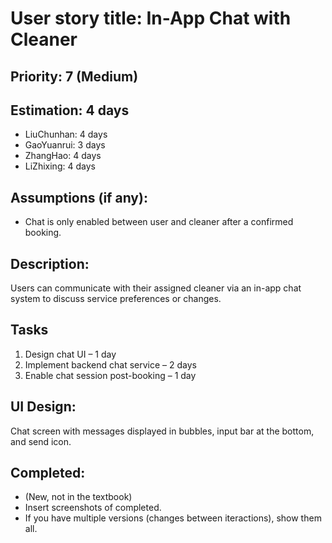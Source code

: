 # User story title: In-App Chat with Cleaner

## Priority: 7 (Medium)

## Estimation: 4 days
* LiuChunhan: 4 days
* GaoYuanrui: 3 days
* ZhangHao: 4 days
* LiZhixing: 4 days

## Assumptions (if any):
* Chat is only enabled between user and cleaner after a confirmed booking.

## Description:
Users can communicate with their assigned cleaner via an in-app chat system to discuss service preferences or changes.

## Tasks
1. Design chat UI – 1 day  
2. Implement backend chat service – 2 days  
3. Enable chat session post-booking – 1 day

## UI Design:
Chat screen with messages displayed in bubbles, input bar at the bottom, and send icon.

## Completed:
* (New, not in the textbook) 
* Insert screenshots of completed. 
* If you have multiple versions (changes between iteractions), show them all.
